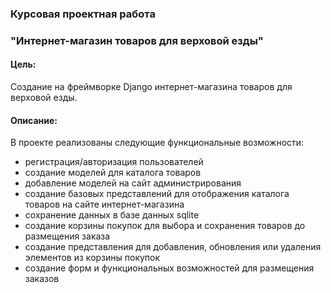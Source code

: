 ### Курсовая проектная работа
### "Интернет-магазин товаров для верховой езды"
#### Цель:
Создание на фреймворке Django интернет-магазина товаров для верховой езды.
#### Описание:
В проекте реализованы следующие функциональные возможности:
- регистрация/авторизация пользователей
- создание моделей для каталога товаров
- добавление моделей на сайт администрирования
- создание базовых представлений для отображения каталога товаров на сайте интернет-магазина
- сохранение данных в базе данных sqlite
- создание корзины покупок для выбора и сохранения товаров до размещения заказа
- создание представления для добавления, обновления или удаления элементов из корзины покупок
- создание форм и функциональных возможностей для размещения заказов
 

